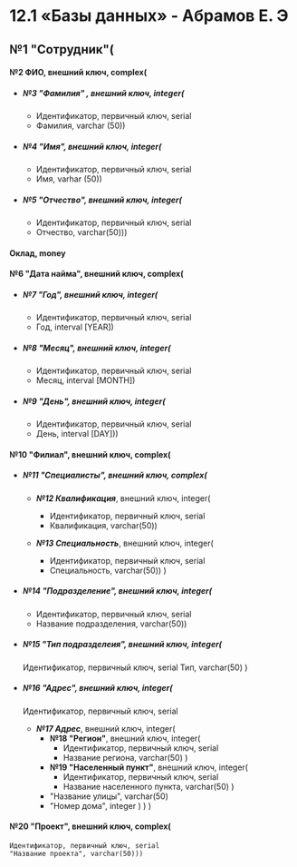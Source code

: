 # 12.1 «Базы данных» - Абрамов Е. Э


## №1 "Сотрудник"(

  #### №2 ФИО, внешний ключ, complex(

  - ##### №3 "Фамилия" , внешний ключ, integer(
    - Идентификатор, первичный ключ, serial
    - Фамилия, varchar (50)) 

  - ##### №4 "Имя", внешний ключ, integer(
    - Идентификатор, первичный ключ, serial
    - Имя, varhar (50))

  - ##### №5 "Отчество", внешний ключ, integer(
    - Идентификатор, первичный ключ, serial
    - Отчество, varchar(50)))

  #### Оклад, money

  #### №6 "Дата найма", внешний ключ, complex(

  - ##### №7 "Год", внешний ключ, integer(
    -  Идентификатор, первичный ключ, serial
    -  Год, interval [YEAR])

  - ##### №8 "Месяц", внешний ключ, integer(
    -  Идентификатор, первичный ключ, serial
    -  Месяц, interval [MONTH])

  - ##### №9 "День", внешний ключ, integer(
    -  Идентификатор, первичный ключ, serial
    -  День, interval [DAY]))
  
  #### №10 "Филиал", внешний ключ, complex(

  - ##### №11 "Специалисты", внешний ключ, complex(

    - ***№12 Квалификация***, внешний ключ, integer(
      - Идентификатор, первичный ключ, serial
      - Квалификация, varchar(50))

    - ***№13 Специальность***, внешний ключ, integer(
      - Идентификатор, первичный ключ, serial
      - Специальность, varchar(50))
    )

  - ##### №14 "Подразделение", внешний ключ, integer(
    - Идентификатор, первичный ключ, serial
    - Название подразделения, varchar(50))

  - ##### №15 "Тип подразделеия", внешний ключ, integer(
      Идентификатор, первичный ключ, serial
      Тип, varchar(50)
  )
   
  - ##### №16 "Адрес", внешний ключ, integer(
      Идентификатор, первичный ключ, serial
      - ***№17 Адрес***, внешний ключ, integer(
          - **№18 "Регион"**, внешний ключ, integer(
            - Идентификатор, первичный ключ, serial
            - Название региона, varchar(50)
          )
          - **№19 "Населенный пункт"**, внешний ключ, integer(
            - Идентификатор, первичный ключ, serial
            - Название населенного пункта, varchar(50)
          )
          - "Название улицы", varchar(50)
          - "Номер дома", integer
        )
    ) 
  )



  #### №20 "Проект", внешний ключ, complex(
    Идентификатор, первичный ключ, serial
    "Название проекта", varchar(50)))
